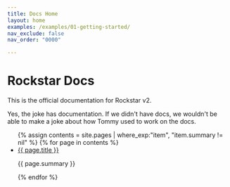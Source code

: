 ```yaml
---
title: Docs Home
layout: home
examples: /examples/01-getting-started/
nav_exclude: false
nav_order: "0000"

---
```


<h1>Rockstar Docs</h1>

<p>This is the official documentation for Rockstar v2.</p>
<p>Yes, the joke has documentation. If we didn't have docs, we wouldn't be able to make 
a joke about how Tommy used to work on the docs.</p> 
<ul id="index-nav">
{% assign contents = site.pages | where_exp:"item", "item.summary != nil" %}
{% for page in contents %}
    <li>
        <a href="{{ page.url | relative_url }}">{{ page.title }}</a>
        <p>{{ page.summary }}</p>
</li>
{% endfor %}
</ul>
